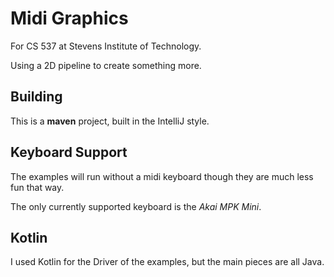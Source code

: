 # Midi Graphics
For CS 537 at Stevens Institute of Technology.

Using a 2D pipeline to create something more.

## Building
This is a **maven** project, built in the IntelliJ style.


## Keyboard Support
The examples will run without a midi keyboard
though they are much less fun that way.  

The only currently supported keyboard is the _Akai MPK Mini_.  
 
## Kotlin
I used Kotlin for the Driver of the examples, but the main pieces are all Java.